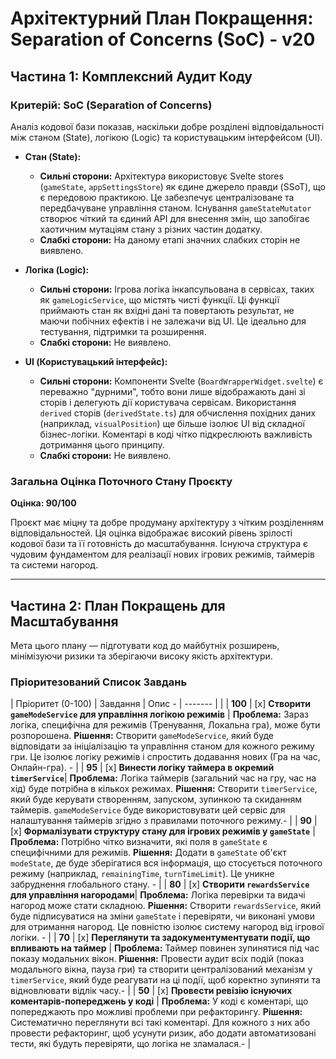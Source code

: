 # Архітектурний План Покращення: Separation of Concerns (SoC) - v20

## Частина 1: Комплексний Аудит Коду

### Критерій: SoC (Separation of Concerns)

Аналіз кодової бази показав, наскільки добре розділені відповідальності між станом (State), логікою (Logic) та користувацьким інтерфейсом (UI).

- **Стан (State):**
  - **Сильні сторони:** Архітектура використовує Svelte stores (`gameState`, `appSettingsStore`) як єдине джерело правди (SSoT), що є передовою практикою. Це забезпечує централізоване та передбачуване управління станом. Існування `gameStateMutator` створює чіткий та єдиний API для внесення змін, що запобігає хаотичним мутаціям стану з різних частин додатку.
  - **Слабкі сторони:** На даному етапі значних слабких сторін не виявлено.

- **Логіка (Logic):**
  - **Сильні сторони:** Ігрова логіка інкапсульована в сервісах, таких як `gameLogicService`, що містять чисті функції. Ці функції приймають стан як вхідні дані та повертають результат, не маючи побічних ефектів і не залежачи від UI. Це ідеально для тестування, підтримки та розширення.
  - **Слабкі сторони:** Не виявлено.

- **UI (Користувацький інтерфейс):**
  - **Сильні сторони:** Компоненти Svelte (`BoardWrapperWidget.svelte`) є переважно "дурними", тобто вони лише відображають дані зі сторів і делегують дії користувача сервісам. Використання `derived` сторів (`derivedState.ts`) для обчислення похідних даних (наприклад, `visualPosition`) ще більше ізолює UI від складної бізнес-логіки. Коментарі в коді чітко підкреслюють важливість дотримання цього принципу.
  - **Слабкі сторони:** Не виявлено.

### Загальна Оцінка Поточного Стану Проєкту

**Оцінка: 90/100**

Проєкт має міцну та добре продуману архітектуру з чітким розділенням відповідальностей. Ця оцінка відображає високий рівень зрілості кодової бази та її готовність до масштабування. Існуюча структура є чудовим фундаментом для реалізації нових ігрових режимів, таймерів та системи нагород.

---

## Частина 2: План Покращень для Масштабування

Мета цього плану — підготувати код до майбутніх розширень, мінімізуючи ризики та зберігаючи високу якість архітектури.

### Пріоритезований Список Завдань

| Пріоритет (0-100) | Завдання | Опис    - | ------- |  |
| **100**  | [x] **Створити `gameModeService` для управління логікою режимів**    | **Проблема:** Зараз логіка, специфічна для режимів (Тренування, Локальна гра), може бути розпорошена. **Рішення:** Створити `gameModeService`, який буде відповідати за ініціалізацію та управління станом для кожного режиму гри. Це ізолює логіку режимів і спростить додавання нових (Гра на час, Онлайн-гра). - |
| **95**   | [x] **Винести логіку таймера в окремий `timerService`**| **Проблема:** Логіка таймерів (загальний час на гру, час на хід) буде потрібна в кількох режимах. **Рішення:** Створити `timerService`, який буде керувати створенням, запуском, зупинкою та скиданням таймерів. `gameModeService` буде використовувати цей сервіс для налаштування таймерів згідно з правилами поточного режиму.- |
| **90**   | [x] **Формалізувати структуру стану для ігрових режимів у `gameState`**   | **Проблема:** Потрібно чітко визначити, які поля в `gameState` є специфічними для режимів. **Рішення:** Додати в `gameState` об'єкт `modeState`, де буде зберігатися вся інформація, що стосується поточного режиму (наприклад, `remainingTime`, `turnTimeLimit`). Це уникне забруднення глобального стану.   - |
| **80**   | [x] **Створити `rewardsService` для управління нагородами**| **Проблема:** Логіка перевірки та видачі нагород може стати складною. **Рішення:** Створити `rewardsService`, який буде підписуватися на зміни `gameState` і перевіряти, чи виконані умови для отримання нагород. Це повністю ізолює систему нагород від ігрової логіки.    - |
| **70**   | [x] **Переглянути та задокументументувати події, що впливають на таймер**  | **Проблема:** Таймер повинен зупинятися під час показу модальних вікон. **Рішення:** Провести аудит всіх подій (показ модального вікна, пауза гри) та створити централізований механізм у `timerService`, який буде реагувати на ці події, щоб коректно зупиняти та відновлювати відлік часу.- |
| **50**   | [x] **Провести ревізію існуючих коментарів-попереджень у коді** | **Проблема:** У коді є коментарі, що попереджають про можливі проблеми при рефакторингу. **Рішення:** Систематично переглянути всі такі коментарі. Для кожного з них або провести рефакторинг, щоб усунути ризик, або додати автоматизовані тести, які будуть перевіряти, що логіка не зламалася.- |